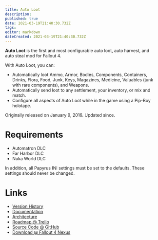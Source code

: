```yaml
---
title: Auto Loot
description: 
published: true
date: 2021-03-19T21:40:30.732Z
tags: 
editor: markdown
dateCreated: 2021-03-19T21:40:30.732Z
---
```


**Auto Loot** is the first and most configurable auto loot, auto harvest, and auto steal mod for Fallout 4.

With Auto Loot, you can:

- Automatically loot Ammo, Armor, Bodies, Components, Containers, Drinks, Flora, Food, Junk, Keys, Magazines, Medicine, Valuables (junk with rare components), and Weapons. 
- Automatically send loot to any settlement, your inventory, or mix and match.
- Configure all aspects of Auto Loot while in the game using a Pip-Boy holotape.

Originally released on January 9, 2016. Updated since.

# Requirements

- Automatron DLC
- Far Harbor DLC
- Nuka World DLC

In addition, all Papyrus INI settings must be set to the defaults. These settings should never be changed.

# Links

* [Version History](/mods/auto-loot/version-history)
* [Documentation](/mods/auto-loot/documentation)
* [Architecture](/mods/auto-loot/architecture)
* [Roadmap @ Trello](https://trello.com/b/MTUBalXu/auto-loot-roadmap)
* [Source Code @ GitHub](https://github.com/fireundubh/fallout4/tree/master/Auto%20Loot)
* [Download @ Fallout 4 Nexus](https://www.nexusmods.com/fallout4/mods/27719)

